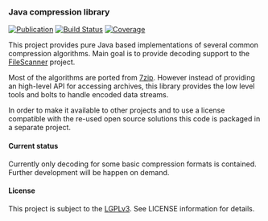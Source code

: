 ### Java compression library
[![Publication](https://img.shields.io/maven-central/v/de.carne/java-compression)](https://search.maven.org/artifact/de.carne/java-compression)
[![Build Status](https://travis-ci.com/hdecarne/java-compression.svg?branch=master)](https://travis-ci.com/hdecarne/java-compression)
[![Coverage](https://sonarcloud.io/api/project_badges/measure?project=de.carne%3Ajava-compression&metric=coverage)](https://sonarcloud.io/dashboard/index/de.carne:java-compression)

This project provides pure Java based implementations of several common compression algorithms.
Main goal is to provide decoding support to the [FileScanner](https://www.filescanner.org) project.

Most of the algorithms are ported from [7zip](http://7zip.org). However instead of providing an high-level API for
accessing archives, this library provides the low level tools and bolts to handle encoded data streams.

In order to make it available to other projects and to use a license compatible with the re-used open source
solutions this code is packaged in a separate project.

#### Current status
Currently only decoding for some basic compression formats is contained. Further development will be happen on demand.

#### License
This project is subject to the [LGPLv3](http://www.gnu.org/licenses/lgpl-3.0.en.html).
See LICENSE information for details.
